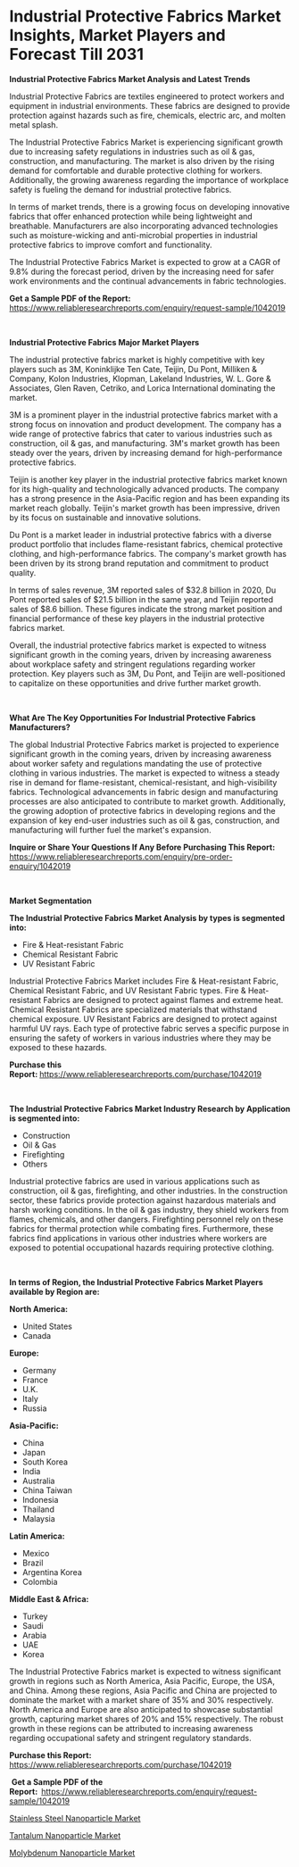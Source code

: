 <p><h1>Industrial Protective Fabrics Market Insights, Market Players and Forecast Till 2031</h1></p><p><strong>Industrial Protective Fabrics Market Analysis and Latest Trends</strong></p>
<p><p>Industrial Protective Fabrics are textiles engineered to protect workers and equipment in industrial environments. These fabrics are designed to provide protection against hazards such as fire, chemicals, electric arc, and molten metal splash.</p><p>The Industrial Protective Fabrics Market is experiencing significant growth due to increasing safety regulations in industries such as oil & gas, construction, and manufacturing. The market is also driven by the rising demand for comfortable and durable protective clothing for workers. Additionally, the growing awareness regarding the importance of workplace safety is fueling the demand for industrial protective fabrics.</p><p>In terms of market trends, there is a growing focus on developing innovative fabrics that offer enhanced protection while being lightweight and breathable. Manufacturers are also incorporating advanced technologies such as moisture-wicking and anti-microbial properties in industrial protective fabrics to improve comfort and functionality.</p><p>The Industrial Protective Fabrics Market is expected to grow at a CAGR of 9.8% during the forecast period, driven by the increasing need for safer work environments and the continual advancements in fabric technologies.</p></p>
<p><strong>Get a Sample PDF of the Report:&nbsp;</strong> <a href="https://www.reliableresearchreports.com/enquiry/request-sample/1042019">https://www.reliableresearchreports.com/enquiry/request-sample/1042019</a></p>
<p>&nbsp;</p>
<p><strong>Industrial Protective Fabrics Major Market Players</strong></p>
<p><p>The industrial protective fabrics market is highly competitive with key players such as 3M, Koninklijke Ten Cate, Teijin, Du Pont, Milliken & Company, Kolon Industries, Klopman, Lakeland Industries, W. L. Gore & Associates, Glen Raven, Cetriko, and Lorica International dominating the market.</p><p>3M is a prominent player in the industrial protective fabrics market with a strong focus on innovation and product development. The company has a wide range of protective fabrics that cater to various industries such as construction, oil & gas, and manufacturing. 3M's market growth has been steady over the years, driven by increasing demand for high-performance protective fabrics.</p><p>Teijin is another key player in the industrial protective fabrics market known for its high-quality and technologically advanced products. The company has a strong presence in the Asia-Pacific region and has been expanding its market reach globally. Teijin's market growth has been impressive, driven by its focus on sustainable and innovative solutions.</p><p>Du Pont is a market leader in industrial protective fabrics with a diverse product portfolio that includes flame-resistant fabrics, chemical protective clothing, and high-performance fabrics. The company's market growth has been driven by its strong brand reputation and commitment to product quality.</p><p>In terms of sales revenue, 3M reported sales of $32.8 billion in 2020, Du Pont reported sales of $21.5 billion in the same year, and Teijin reported sales of $8.6 billion. These figures indicate the strong market position and financial performance of these key players in the industrial protective fabrics market.</p><p>Overall, the industrial protective fabrics market is expected to witness significant growth in the coming years, driven by increasing awareness about workplace safety and stringent regulations regarding worker protection. Key players such as 3M, Du Pont, and Teijin are well-positioned to capitalize on these opportunities and drive further market growth.</p></p>
<p>&nbsp;</p>
<p><strong>What Are The Key Opportunities For Industrial Protective Fabrics Manufacturers?</strong></p>
<p><p>The global Industrial Protective Fabrics market is projected to experience significant growth in the coming years, driven by increasing awareness about worker safety and regulations mandating the use of protective clothing in various industries. The market is expected to witness a steady rise in demand for flame-resistant, chemical-resistant, and high-visibility fabrics. Technological advancements in fabric design and manufacturing processes are also anticipated to contribute to market growth. Additionally, the growing adoption of protective fabrics in developing regions and the expansion of key end-user industries such as oil & gas, construction, and manufacturing will further fuel the market's expansion.</p></p>
<p><strong>Inquire or Share Your Questions If Any Before Purchasing This Report:</strong> <a href="https://www.reliableresearchreports.com/enquiry/pre-order-enquiry/1042019">https://www.reliableresearchreports.com/enquiry/pre-order-enquiry/1042019</a></p>
<p>&nbsp;</p>
<p><strong>Market Segmentation</strong></p>
<p><strong>The Industrial Protective Fabrics Market Analysis by types is segmented into:</strong></p>
<p><ul><li>Fire & Heat-resistant Fabric</li><li>Chemical Resistant Fabric</li><li>UV Resistant Fabric</li></ul></p>
<p><p>Industrial Protective Fabrics Market includes Fire & Heat-resistant Fabric, Chemical Resistant Fabric, and UV Resistant Fabric types. Fire & Heat-resistant Fabrics are designed to protect against flames and extreme heat. Chemical Resistant Fabrics are specialized materials that withstand chemical exposure. UV Resistant Fabrics are designed to protect against harmful UV rays. Each type of protective fabric serves a specific purpose in ensuring the safety of workers in various industries where they may be exposed to these hazards.</p></p>
<p><strong>Purchase this Report:&nbsp;</strong><a href="https://www.reliableresearchreports.com/purchase/1042019">https://www.reliableresearchreports.com/purchase/1042019</a></p>
<p>&nbsp;</p>
<p><strong>The Industrial Protective Fabrics Market Industry Research by Application is segmented into:</strong></p>
<p><ul><li>Construction</li><li>Oil & Gas</li><li>Firefighting</li><li>Others</li></ul></p>
<p><p>Industrial protective fabrics are used in various applications such as construction, oil & gas, firefighting, and other industries. In the construction sector, these fabrics provide protection against hazardous materials and harsh working conditions. In the oil & gas industry, they shield workers from flames, chemicals, and other dangers. Firefighting personnel rely on these fabrics for thermal protection while combating fires. Furthermore, these fabrics find applications in various other industries where workers are exposed to potential occupational hazards requiring protective clothing.</p></p>
<p>&nbsp;</p>
<p><strong>In terms of Region, the Industrial Protective Fabrics Market Players available by Region are:</strong></p>
<p>
    <p> <strong> North America: </strong>
        <ul>
            <li>United States</li>
            <li>Canada</li>
        </ul>
        </p> 
    <p> <strong> Europe: </strong>
        <ul>
            <li>Germany</li>
            <li>France</li>
            <li>U.K.</li>
            <li>Italy</li>
            <li>Russia</li>
        </ul>
        </p> 
    <p> <strong> Asia-Pacific: </strong>
        <ul>
            <li>China</li>
            <li>Japan</li>
            <li>South Korea</li>
            <li>India</li>
            <li>Australia</li>
            <li>China Taiwan</li>
            <li>Indonesia</li>
            <li>Thailand</li>
            <li>Malaysia</li>
        </ul>
        </p> 
    <p> <strong> Latin America: </strong>
        <ul>
            <li>Mexico</li>
            <li>Brazil</li>
            <li>Argentina Korea</li>
            <li>Colombia</li>
        </ul>
        </p> 
    <p> <strong> Middle East & Africa: </strong>
        <ul>
            <li>Turkey</li>
            <li>Saudi</li>
            <li>Arabia</li>
            <li>UAE</li>
            <li>Korea</li>
        </ul>
    </p>
    </p>
<p><p>The Industrial Protective Fabrics market is expected to witness significant growth in regions such as North America, Asia Pacific, Europe, the USA, and China. Among these regions, Asia Pacific and China are projected to dominate the market with a market share of 35% and 30% respectively. North America and Europe are also anticipated to showcase substantial growth, capturing market shares of 20% and 15% respectively. The robust growth in these regions can be attributed to increasing awareness regarding occupational safety and stringent regulatory standards.</p></p>
<p><strong>Purchase this Report: </strong><a href="https://www.reliableresearchreports.com/purchase/1042019">https://www.reliableresearchreports.com/purchase/1042019</a></p>
<p>&nbsp;<strong>Get a Sample PDF of the Report:&nbsp;&nbsp;</strong><a href="https://www.reliableresearchreports.com/enquiry/request-sample/1042019">https://www.reliableresearchreports.com/enquiry/request-sample/1042019</a></p>
<p><strong></strong></p>
<p><p><a href="https://view.publitas.com/reportprime-1/stainless-steel-nanoparticle-market-offers-provide-insightful-data-for-the-time-period-from-2023-to-2030-and-also-provide-analysis-based-on-application-type-and-region/">Stainless Steel Nanoparticle Market</a></p><p><a href="https://view.publitas.com/reportprime-1/tantalum-nanoparticle-market-offer-valuable-insights-into-market-size-market-share-market-trends-and-projections-spanning-from-2023-to-2030/">Tantalum Nanoparticle Market</a></p><p><a href="https://view.publitas.com/reportprime-1/molybdenum-nanoparticle-market-size-furnishes-valuable-information-encompassing-market-share-market-trends-and-projections-spanning-from-2023-to-2030/">Molybdenum Nanoparticle Market</a></p></p>